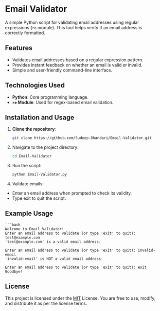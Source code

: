 # Email Validator

A simple Python script for validating email addresses using regular expressions (`re` module). This tool helps verify if an email address is correctly formatted.

## Features

- Validates email addresses based on a regular expression pattern.
- Provides instant feedback on whether an email is valid or invalid.
- Simple and user-friendly command-line interface.

## Technologies Used

- **Python**: Core programming language.
- **`re` Module**: Used for regex-based email validation.

## Installation and Usage

1. **Clone the repository**:
   ```bash
   git clone https://github.com/Sudeep-Bhandari/Email-Validator.git
   
2. Navigate to the project directory:
   ```bash
   cd Email-Validator
   
3. Run the script:
   ```bash
   python Email-Validator.py
   
4. Validate emails:
  - Enter an email address when prompted to check its validity.
  - Type exit to quit the script.

## Example Usage
    ```bash
    Welcome to Email Validator!
    Enter an email address to validate (or type 'exit' to quit): test@example.com
    'test@example.com' is a valid email address.

    Enter an email address to validate (or type 'exit' to quit): invalid-email
    'invalid-email' is NOT a valid email address.

    Enter an email address to validate (or type 'exit' to quit): exit
    Goodbye!

## License
This project is licensed under the [MIT](https://choosealicense.com/licenses/mit/) License. You are free to use, modify, and distribute it as per the license terms.
